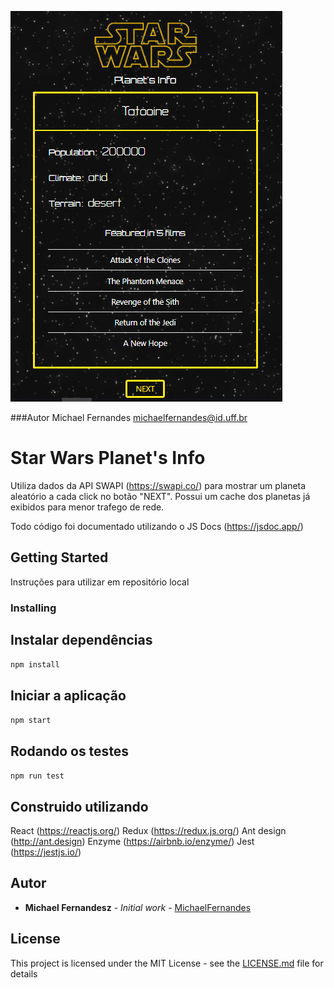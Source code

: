 

![](https://github.com/mfazevedo/StarWarsPlanets/blob/master/appFace.png)


###Autor
Michael Fernandes
michaelfernandes@id.uff.br

# Star Wars Planet's Info

Utiliza dados da API SWAPI (https://swapi.co/) para mostrar um planeta aleatório a cada click no botão "NEXT".
Possui um cache dos planetas já exibidos para menor trafego de rede.

Todo código foi documentado utilizando o JS Docs (https://jsdoc.app/)

## Getting Started

Instruções para utilizar em repositório local

### Installing

## Instalar dependências
`npm install`

## Iniciar a aplicação
`npm start`

## Rodando os testes
`npm run test`

## Construido utilizando
React (https://reactjs.org/)
Redux (https://redux.js.org/)
Ant design (http://ant.design)
Enzyme (https://airbnb.io/enzyme/)
Jest (https://jestjs.io/)

## Autor

* **Michael Fernandesz** - *Initial work* - [MichaelFernandes](https://github.com/mfazevedo)


## License

This project is licensed under the MIT License - see the [LICENSE.md](LICENSE.md) file for details

